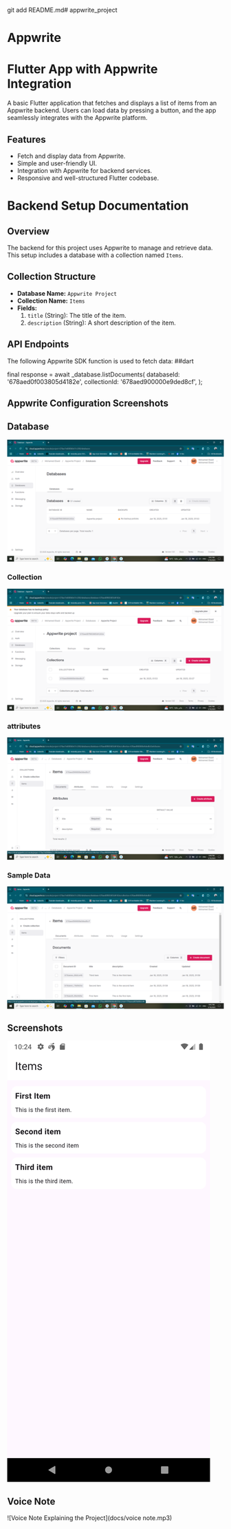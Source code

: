 git add README.md# appwrite_project
# Appwrite
# Flutter App with Appwrite Integration

A basic Flutter application that fetches and displays a list of items from an Appwrite backend. Users can load data by pressing a button, and the app seamlessly integrates with the Appwrite platform.


## Features
- Fetch and display data from Appwrite.
- Simple and user-friendly UI.
- Integration with Appwrite for backend services.
- Responsive and well-structured Flutter codebase.


# Backend Setup Documentation

## Overview
The backend for this project uses Appwrite to manage and retrieve data. This setup includes a database with a collection named `Items`.

## Collection Structure
- **Database Name:** `Appwrite Project`
- **Collection Name:** `Items`
- **Fields:**
    1. `title` (String): The title of the item.
    2. `description` (String): A short description of the item.

## API Endpoints
The following Appwrite SDK function is used to fetch data:
##dart

final response = await _database.listDocuments(
databaseId: '678aed0f003805d4182e',
collectionId: '678aed900000e9ded8cf',
);

## Appwrite Configuration Screenshots

## Database
![Appwrite project](docs/databases.png)

### Collection
![Items](docs/collections.png)

### attributes
![title and description](docs/attributes.png)

### Sample Data
![3 sample items](docs/documents.png)


## Screenshots
![Home Screen](docs/home_screen.png)


## Voice Note
![Voice Note Explaining the Project](docs/voice note.mp3)

